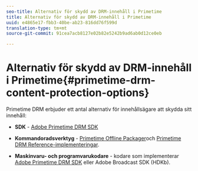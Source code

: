 ```yaml
---
seo-title: Alternativ för skydd av DRM-innehåll i Primetime
title: Alternativ för skydd av DRM-innehåll i Primetime
uuid: e4865e17-fbb3-40be-ab23-816dd76f599d
translation-type: tm+mt
source-git-commit: 91cea7acb8127e02b82e5242b9ad6ab0d12ce0eb

---
```



# Alternativ för skydd av DRM-innehåll i Primetime{#primetime-drm-content-protection-options}

Primetime DRM erbjuder ett antal alternativ för innehållsägare att skydda sitt innehåll:

* **SDK** - [Adobe Primetime DRM SDK](https://helpx.adobe.com/content/dam/help/en/primetime/drm/drm_sdk_overview.pdf)

* **Kommandoradsverktyg** - [Primetime Offline Packager](https://helpx.adobe.com/content/dam/help/en/primetime/guides/offline_packager_getting_started.pdf)och [Primetime DRM Reference-implementeringar](https://helpx.adobe.com/content/dam/help/en/primetime/drm/drm_reference_implementations.pdf).

* **Maskinvaru- och programvarukodare** - kodare som implementerar [Adobe Primetime DRM SDK](https://helpx.adobe.com/content/dam/help/en/primetime/drm/drm_sdk_overview.pdf) eller Adobe Broadcast SDK (HDKb).